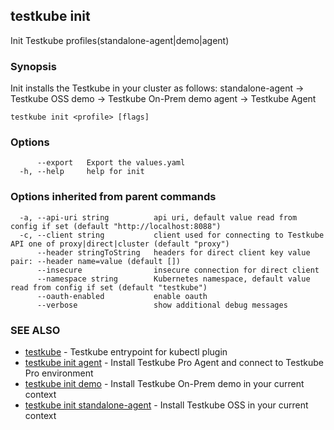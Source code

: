 <head>
  <meta name="docsearch:indexPrefix" content="reference-doc" />
</head>

## testkube init

Init Testkube profiles(standalone-agent|demo|agent)

### Synopsis

Init installs the Testkube in your cluster as follows:
standalone-agent -> Testkube OSS
demo -> Testkube On-Prem demo
agent -> Testkube Agent

```
testkube init <profile> [flags]
```

### Options

```
      --export   Export the values.yaml
  -h, --help     help for init
```

### Options inherited from parent commands

```
  -a, --api-uri string          api uri, default value read from config if set (default "http://localhost:8088")
  -c, --client string           client used for connecting to Testkube API one of proxy|direct|cluster (default "proxy")
      --header stringToString   headers for direct client key value pair: --header name=value (default [])
      --insecure                insecure connection for direct client
      --namespace string        Kubernetes namespace, default value read from config if set (default "testkube")
      --oauth-enabled           enable oauth
      --verbose                 show additional debug messages
```

### SEE ALSO

- [testkube](testkube.md) - Testkube entrypoint for kubectl plugin
- [testkube init agent](testkube_init_agent.md) - Install Testkube Pro Agent and connect to Testkube Pro environment
- [testkube init demo](testkube_init_demo.md) - Install Testkube On-Prem demo in your current context
- [testkube init standalone-agent](testkube_init_standalone-agent.md) - Install Testkube OSS in your current context
